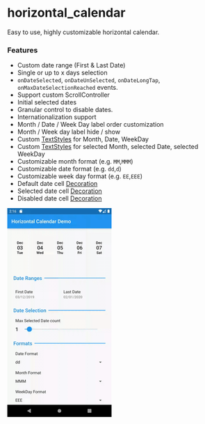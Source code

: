 # horizontal_calendar

Easy to use, highly customizable horizontal calendar.

### Features

* Custom date range (First & Last Date)
* Single or up to x days selection
* `onDateSelected`, `onDateUnSelected`, `onDateLongTap`, `onMaxDateSelectionReached` events.
* Support custom ScrollController
* Initial selected dates
* Granular control to disable dates.  
* Internationalization support
* Month / Date / Week Day label order customization
* Month / Week day label hide / show
* Custom [TextStyles](https://api.flutter.dev/flutter/painting/TextStyle-class.html) for Month, Date, WeekDay
* Custom [TextStyles](https://api.flutter.dev/flutter/painting/TextStyle-class.html) for selected Month, selected Date, selected WeekDay
* Customizable month format (e.g. `MM`,`MMM`)
* Customizable date format (e.g. `dd`,`d`)
* Customizable week day format (e.g. `EE`,`EEE`)
* Default date cell [Decoration](https://api.flutter.dev/flutter/painting/Decoration-class.html)
* Selected date cell [Decoration](https://api.flutter.dev/flutter/painting/Decoration-class.html)
* Disabled date cell [Decoration](https://api.flutter.dev/flutter/painting/Decoration-class.html)

![Demo App](https://github.com/milind-mevada-stl/horizontal_calendar/raw/example/images/demo.gif)
